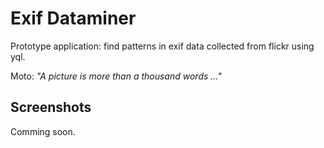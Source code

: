 
Exif Dataminer
==============

Prototype application: find patterns in exif data collected from flickr using yql.

Moto: _"A picture is more than a thousand words ..."_

Screenshots
-----------

Comming soon.

